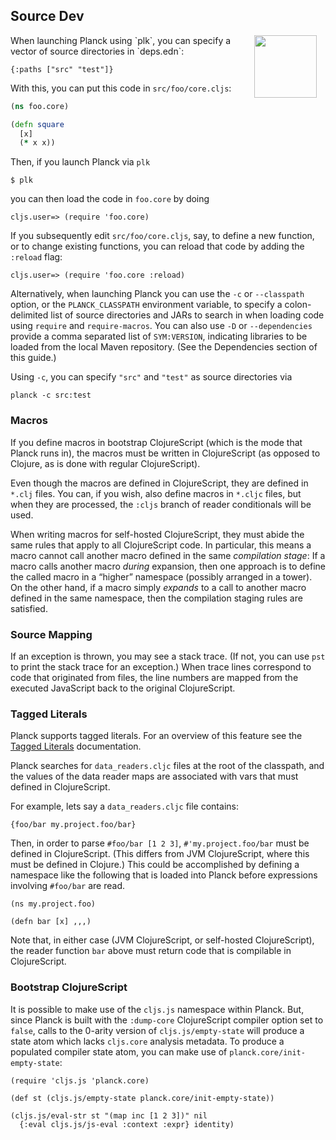 ## Source Dev

<img width="100" align="right" style="margin: 0ex 1em" src="img/source-dev.jpg">
When launching Planck using `plk`, you can specify a vector of source directories in `deps.edn`:

```
{:paths ["src" "test"]}
```

With this, you can put this code in `src/foo/core.cljs`:

```clojure
(ns foo.core)

(defn square
  [x]
  (* x x))
```

Then, if you launch Planck via `plk`

```
$ plk
```

you can then load the code in `foo.core` by doing

```
cljs.user=> (require 'foo.core)
```

If you subsequently edit `src/foo/core.cljs`, say, to define a new function, or to change existing functions, you can reload that code by adding the `:reload` flag:

```
cljs.user=> (require 'foo.core :reload)
```

Alternatively, when launching Planck you can use the `-c` or `-​-​classpath` option, or the `PLANCK_CLASSPATH` environment variable, to specify a colon-delimited list of source directories and JARs to search in when loading code using `require` and `require-macros`. You can also use `-D` or `-​-​dependencies` provide a comma separated list of `SYM:VERSION`, indicating libraries to be loaded from the local Maven repository. (See the Dependencies section of this guide.)

Using `-c`, you can specify `"src"` and `"test"` as source directories via

```
planck -c src:test
```

### Macros

If you define macros in bootstrap ClojureScript (which is the mode that Planck runs in), the macros must be written in ClojureScript (as opposed to Clojure, as is done with regular ClojureScript).

Even though the macros are defined in ClojureScript, they are defined in `*.clj` files. You can, if you wish, also define macros in `*.cljc` files, but when they are processed, the `:cljs` branch of reader conditionals will be used.

When writing macros for self-hosted ClojureScript, they must abide the same rules that apply to all ClojureScript code. In particular, this means a macro cannot call another macro defined in the same _compilation stage_: If a macro calls another macro _during_ expansion, then one approach is to define the called macro in a “higher” namespace (possibly arranged in a tower). On the other hand, if a macro simply _expands_ to a call to another macro defined in the same namespace, then the compilation staging rules are satisfied.

### Source Mapping

If an exception is thrown, you may see a stack trace. (If not, you can use `pst` to print the stack trace for an exception.) When trace lines correspond to code that originated from files, the line numbers are mapped from the executed JavaScript back to the original ClojureScript. 

### Tagged Literals

Planck supports tagged literals. For an overview of this feature see the [Tagged Literals](https://clojure.org/reference/reader#tagged_literals) documentation.

Planck searches for `data_readers.cljc` files at the root of the classpath, and the values of the data reader maps are associated with vars that must defined in ClojureScript.

For example, lets say a `data_readers.cljc` file contains:

```
{foo/bar my.project.foo/bar}
```

Then, in order to parse `#foo/bar [1 2 3]`, `#'my.project.foo/bar` must be defined in ClojureScript. (This differs from JVM ClojureScript, where this must be defined in Clojure.) This could be accomplished by defining a namespace like the following that is loaded into Planck before expressions involving `#foo/bar` are read.

```
(ns my.project.foo)

(defn bar [x] ,,,)
```

Note that, in either case (JVM ClojureScript, or self-hosted ClojureScript), the reader function `bar` above must return code that is compilable in ClojureScript.

### Bootstrap ClojureScript

It is possible to make use of the `cljs.js` namespace within Planck. But, since Planck is built with the `:dump-core` ClojureScript compiler option set to `false`, calls to the 0-arity version of `cljs.js/empty-state` will produce a state atom which lacks `cljs.core` analysis metadata. To produce a populated compiler state atom, you can make use of `planck.core/init-empty-state`:

```
(require 'cljs.js 'planck.core)

(def st (cljs.js/empty-state planck.core/init-empty-state))

(cljs.js/eval-str st "(map inc [1 2 3])" nil
  {:eval cljs.js/js-eval :context :expr} identity)
```
